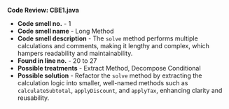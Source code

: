 **Code Review: CBE1.java**

- **Code smell no.** - 1  
- **Code smell name** - Long Method  
- **Code smell description** - The `solve` method performs multiple calculations and comments, making it lengthy and complex, which hampers readability and maintainability.  
- **Found in line no.** - 20 to 27  
- **Possible treatments** - Extract Method, Decompose Conditional  
- **Possible solution** - Refactor the `solve` method by extracting the calculation logic into smaller, well-named methods such as `calculateSubtotal`, `applyDiscount`, and `applyTax`, enhancing clarity and reusability.